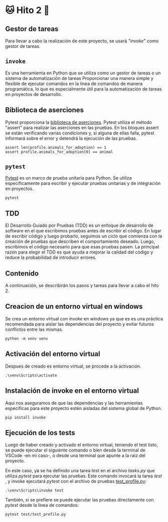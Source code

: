 # :cat: Hito 2 :dog:

## Gestor de tareas

Para llevar a cabo la realización de este proyecto, se usará _"invoke_" como gestor de tareas.  

## `invoke`

Es una herramienta en Python que se utiliza como un gestor de tareas o un sistema de automatización de tareas Proporcionar una manera simple y flexible de ejecutar comandos en la línea de comandos de manera programática, lo que es especialmente útil para la automatización de tareas en proyectos de desarrollo.

## Biblioteca de aserciones

Pytest proporciona la [biblioteca de aserciones](https://github.com/faguilera1952/CC-ProyectoPatitas/blob/main/test/test_profile.py). Pytest utiliza el método "assert" para realizar las aserciones en las pruebas. En los bloques assert se están verificando varias condiciones y, si alguna de ellas falla, pytest informará sobre el error y detendrá la ejecución de las pruebas.

```text
assert len(profile.animals_for_adoption) == 1
assert profile.animals_for_adoption[0] == animal
```

## `pytest`

[Pytest](/tasks.py) es un marco de prueba unitaria para Python. Se utiliza específicamente para escribir y ejecutar pruebas unitarias y de integración en proyectos.

```text
pytest
```

## TDD

El Desarrollo Guiado por Pruebas (TDD) es un enfoque de desarrollo de software en el que escribimos pruebas antes de escribir el código. En lugar de escribir código y luego probarlo, seguimos un ciclo que comienza con la creación de pruebas que describen el comportamiento deseado. Luego, escribimos el código necesario para que esas pruebas pasen. La principal razón para elegir el TDD es que ayuda a mejorar la calidad del código y reduce la probabilidad de introducir errores. 

## Contenido

A continuación, se describirán los pasos y tareas para llevar a cabo el hito 2.

## Creacion de un entorno virtual en windows

Se crea un entorno virtual con _invoke_ en windows ya que es es una práctica recomendada para aislar las dependencias del proyecto y evitar futuros conflictos entre las mismas.

```text
python -m venv venv
```

## Activación del entorno virtual

Despues de creado es entorno virtual, se procede a la activación.

```text
.\venv\Scripts\activate
```

## Instalación de invoke en el entorno virtual

 Aqui nos aseguramos de que las dependencias y las herramientas específicas para este proyecto estén aisladas del sistema global de Python.

```text
pip install invoke
```

## Ejecución de los tests

Luego de haber creado y activado el entorno virtual, teniendo el test listo, se puede ejecutar el siguiente comando o bien desde la terminal de VSCode -en mi caso-, o desde una terminal que apunte a la raiz del proyecto.

En este caso, ya se ha definido una tarea _test_ en el archivo _tasks.py_ que utiliza _pytest_ para ejecutar las pruebas. Este comando invocará la tarea _test_ , y invoke ejecutará _pytest_ con el archivo de pruebas [test_profile.py](https://github.com/faguilera1952/CC-ProyectoPatitas/blob/main/test/test_profile.py):

```text
.\venv\Scripts\invoke test
```

También, si se prefiere se puede ejecutar las pruebas directamente con _pytest_ desde la línea de comandos:

```text
pytest test/test_profile.py
```